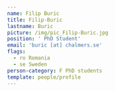 ```yaml
---
name: Filip Buric
title: Filip-Buric
lastname: Buric
picture: /img/pic_Filip-Buric.jpg
position: ' PhD Student'
email: 'buric [at] chalmers.se'
flags:
  - ro Romania
  - se Sweden
person-category: F PhD students
template: people/profile
---
```


